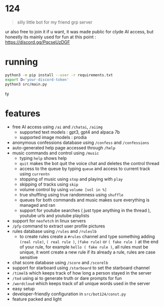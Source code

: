 # 124

> silly little bot for my friend grp server

ur also free to join it if u want, it was made public for clyde AI access,
but honestly its mainly used for fun at this point : <https://discord.gg/PqcseUzDGF>

# running

```sh
python3 -m pip install --user -r requirements.txt
export D='your-discord-token'
python3 src/main.py
```

ty

# features

- free AI access using `/ai` and `/chatai`, `/aiimg`
    - supported text models : gpt3, gpt4 and alpaca 7b
    - supported image models : prodia
- anonymous confessions database using `/confess` and `/confessions`
- auto-generated help page accessed through `/help`
- music commands and control using `/music`
    - typing `help` shows help
    - `quit` makes the bot quit the voice chat and deletes the control thread
    - access to the queue by typing `queue` and access to current track using `currentn`
    - stopping of music using `stop` and playing with `play`
    - skipping of tracks using `skip`
    - volume control by using `volume [vol in %]`
    - true shuffling using true randomness using `shuffle`
    - queues for both commands and music makes sure everything is managed and ran
    - support for youtube searches ( just type anything in the thread ), youtube urls and youtube playlists
- support for `neofetch` in linux servers
- `/pfp` command to extract user profile pictures
- rules database using `/rules` and `/ruleslb`
    - to create rules create a `#rules` channel and type something
      adding `(real rule)`, `( real rule )`, `(fake rule)` or `( fake rule )`
      at the end of your rule, for example `hello ( fake rule )`,
      all rules must be unique, it wont create a new rule if its already a rule,
      rules are case sensitive
- chat score database using `/score` and `/scorelb`
- support for starboard using `/starboard` to set the starboard channel
- `/timelb` which keeps track of how long a person stayed in the server
- `/tod` using ai to generate truth or dare prompts for fun
- `/wordcloud` which keeps track of all unique words used in the server
- easy setup
- developer-friendly configuration in `src/bot124/const.py`
- feature packed and light
